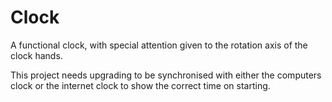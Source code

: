 # Clock

A functional clock, with special attention given to the rotation axis of the clock hands.

This project needs upgrading to be synchronised with either the computers clock or the internet clock to show the correct time on starting.
